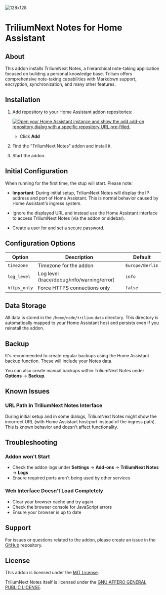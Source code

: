 ![128x128](https://github.com/user-attachments/assets/7b39fd05-4c0d-46f3-8283-117e2093f3e3)

# TriliumNext Notes for Home Assistant

## About

This addon installs TriliumNext Notes, a hierarchical note-taking application focused on building a personal knowledge base. Trilium offers comprehensive note-taking capabilities with Markdown support, encryption, synchronization, and many other features.


## Installation

1. Add repository to your Home Assistant addon repositories:


   [![Open your Home Assistant instance and show the add add-on repository dialog with a specific repository URL pre-filled.](https://my.home-assistant.io/badges/supervisor_add_addon_repository.svg)](https://my.home-assistant.io/redirect/supervisor_add_addon_repository/?repository_url=https%3A%2F%2Fgithub.com%2Fdeepaksrivastav%2FHome-Assistant-Addons)
   - Click **Add**

3. Find the "TriliumNext Notes" addon and install it.

4. Start the addon.


## Initial Configuration

When running for the first time, the stup will start. Please note:

- **Important**: During initial setup, TriliumNext Notes will display the IP address and port of Home Assistant. This is normal behavior caused by Home Assistant's ingress system.

- Ignore the displayed URL and instead use the Home Assistant interface to access TriliumNext Notes (via the addon or sidebar).

- Create a user for and set a secure password.

## Configuration Options

| Option | Description | Default |
|--------|-------------|---------|
| `timezone` | Timezone for the addon | `Europe/Berlin` |
| `log_level` | Log level (trace/debug/info/warning/error) | `info` |
| `https_only` | Force HTTPS connections only | `false` |

## Data Storage

All data is stored in the `/home/node/trilium-data` directory. This directory is automatically mapped to your Home Assistant host and persists even if you reinstall the addon.

## Backup

It's recommended to create regular backups using the Home Assistant backup function. These will include your Notes data.

You can also create manual backups within TriliumNext Notes under **Options** → **Backup**.

## Known Issues

### URL Path in TriliumNext Notes Interface

During initial setup and in some dialogs, TriliumNext Notes might show the incorrect URL (with Home Assistant host:port instead of the ingress path). This is known behavior and doesn't affect functionality.


## Troubleshooting

### Addon won't Start

- Check the addon logs under **Settings** → **Add-ons** → **TriliumNext Notes** → **Logs**
- Ensure required ports aren't being used by other services

### Web Interface Doesn't Load Completely

- Clear your browser cache and try again
- Check the browser console for JavaScript errors
- Ensure your browser is up to date

## Support

For issues or questions related to the addon, please create an issue in the [GitHub](https://github.com/deepaksrivastav/TriliumNext-Home-Assistant-Addon) repository.

## License

This addon is licensed under the [MIT License](LICENSE).

TriliumNext Notes itself is licensed under the [GNU AFFERO GENERAL PUBLIC LICENSE](https://github.com/TriliumNext/Notes/blob/develop/LICENSE).
